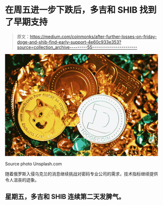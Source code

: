 # 在周五进一步下跌后，多吉和 SHIB 找到了早期支持

> 原文：<https://medium.com/coinmonks/after-further-losses-on-friday-doge-and-shib-find-early-support-4e60c933e353?source=collection_archive---------55----------------------->

![](img/127e1ce48f1d1aa3ad605eb9238b570b.png)

Source photo Unsplash.com

随着俄罗斯入侵乌克兰的消息继续挑战对密码专业公司的需求，技术指标继续提供令人沮丧的迹象。

## 星期五，多吉和 SHIB 连续第二天发脾气。